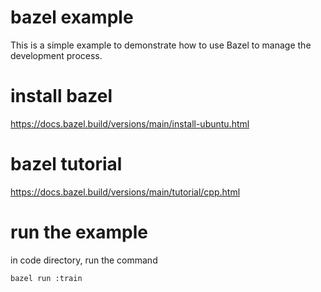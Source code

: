 # bazel example
This is a simple example to demonstrate how to use Bazel to manage the development process.

# install bazel
https://docs.bazel.build/versions/main/install-ubuntu.html

# bazel tutorial
https://docs.bazel.build/versions/main/tutorial/cpp.html

# run the example
in code directory, run the command
```
bazel run :train
```